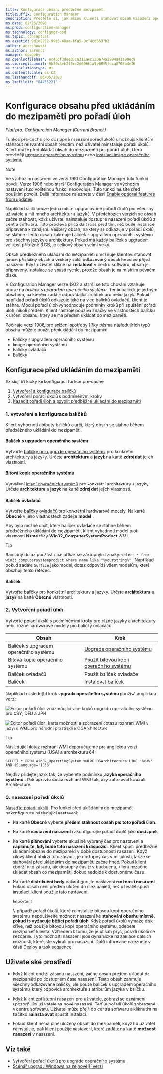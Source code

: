 ```yaml
---
title: Konfigurace obsahu předběžné mezipaměti
titleSuffix: Configuration Manager
description: Přečtěte si, jak můžou klienti stahovat obsah nasazení operačního systému, než uživatel nainstaluje pořadí úkolů.
ms.date: 02/26/2020
ms.prod: configuration-manager
ms.technology: configmgr-osd
ms.topic: conceptual
ms.assetid: 9d1e8252-99e3-48aa-bfa5-0cf4cd6637b2
author: aczechowski
ms.author: aaroncz
manager: dougeby
ms.openlocfilehash: ec465f3dee33ca311aec120e74a2994a81a90ec9
ms.sourcegitcommit: 0b30c8eb2f5ec2d60661a5e6055fdca8705b4e36
ms.translationtype: MT
ms.contentlocale: cs-CZ
ms.lasthandoff: 06/05/2020
ms.locfileid: "84455221"
---
```

# <a name="configure-pre-cache-content-for-task-sequences"></a>Konfigurace obsahu před ukládáním do mezipaměti pro pořadí úloh

*Platí pro: Configuration Manager (Current Branch)*

<!--1021244-->
Funkce pre-cache pro dostupná nasazení pořadí úkolů umožňuje klientům stáhnout relevantní obsah předtím, než uživatel nainstaluje pořadí úkolů. Klient může předukládat obsah do mezipaměti pro pořadí úloh, která provádějí [upgrade operačního systému](create-a-task-sequence-to-upgrade-an-operating-system.md) nebo [instalaci image operačního systému](create-a-task-sequence-to-install-an-operating-system.md).

> [!Note]  
> Ve výchozím nastavení ve verzi 1910 Configuration Manager tuto funkci povolí. Verze 1906 nebo starší Configuration Manager ve výchozím nastavení tuto volitelnou funkci nepovoluje. Tuto funkci musíte před použitím povolit. Další informace naleznete v části [Enable optional features from updates](../../core/servers/manage/install-in-console-updates.md#bkmk_options).<!--505213-->  

Například stačí pouze jedno místní upgradované pořadí úkolů pro všechny uživatele a mít mnoho architektur a jazyků. V předchozích verzích se obsah začne stahovat, když uživatel nainstaluje dostupné nasazení pořadí úkolů z centra softwaru. Tato prodleva přidá další čas před tím, než bude instalace připravena k zahájení. Veškerý obsah, na který se odkazuje v pořadí úkolů, se stáhne. Tento obsah zahrnuje balíček s upgradem operačního systému pro všechny jazyky a architektury. Pokud má každý balíček s upgradem velikost přibližně 3 GB, je celkový obsah velmi velký.

Obsah předběžného ukládání do mezipaměti umožňuje klientovi stahovat jenom příslušný obsah a veškerý další odkazovaný obsah hned po přijetí nasazení. Když uživatel klikne na **instalovat** v centru softwaru, obsah je připravený. Instalace se spustí rychle, protože obsah je na místním pevném disku.

V Configuration Manager verze 1902 a starší se toto chování vztahuje pouze na *balíček s upgradem operačního systému*. Tento balíček je jediným obsahem, na kterém zadáte odpovídající architekturu nebo jazyk. Pokud například pořadí úkolů odkazuje také na více balíčků ovladačů, klient je stáhne. Modul pořadí úloh vyhodnocuje podmínky kroků při spuštění pořadí úloh, nikoli předem. Klient nástroje používá značky ve vlastnostech balíčku k určení obsahu, který se má předem ukládat do mezipaměti.

Počínaje verzí 1906,<!--4224642--> pro snížení spotřeby šířky pásma následujících typů obsahu můžete použít předukládání do mezipaměti.

- Balíčky s upgradem operačního systému
- Image operačního systému
- Balíčky ovladačů
- Balíčky

## <a name="configure-pre-caching"></a>Konfigurace před ukládáním do mezipaměti

Existují tři kroky ke konfiguraci funkce pre-cache:

1. [Vytvoření a konfigurace balíčků](#bkmk_createpkg)
2. [Vytvoření pořadí úkolů s podmíněnými kroky](#bkmk_createts)
3. [Nasadit pořadí úloh a povolit předběžné ukládání do mezipaměti](#bkmk_deploy)


### <a name="1-create-and-configure-the-packages"></a><a name="bkmk_createpkg"></a>1. vytvoření a konfigurace balíčků

Klient vyhodnotí atributy balíčků a určí, který obsah se stáhne během předběžného ukládání do mezipaměti.  

#### <a name="os-upgrade-package"></a>Balíček s upgradem operačního systému

Vytvořte [balíčky pro upgrade operačního systému](../get-started/manage-operating-system-upgrade-packages.md) pro konkrétní architektury a jazyky. Určete **architekturu** a **jazyk** na kartě **zdroj dat** jejích vlastností.

#### <a name="os-image"></a>Bitová kopie operačního systému

Vytváření [imagí operačních systémů](../get-started/manage-operating-system-images.md) pro konkrétní architektury a jazyky. Určete **architekturu** a **jazyk** na kartě **zdroj dat** jejích vlastností.

#### <a name="driver-package"></a>Balíček ovladačů

Vytvořte [balíčky ovladačů](../get-started/manage-drivers.md#BKMK_ManagingDriverPackages) pro konkrétní hardwarové modely. Na kartě **Obecné** v jeho vlastnostech zadejte **model** .

Aby bylo možné určit, který balíček ovladače se stáhne během předběžného ukládání do mezipaměti, klient vyhodnotí model proti vlastnosti **Name** třídy **Win32_ComputerSystemProduct** WMI.

> [!TIP]
> Samotný dotaz používá `LIKE` příkaz se zástupnými znaky: `select * from win32_computersystemproduct where name like "%yourstring%"` . Například pokud zadáte `Surface` jako model, dotaz odpovídá všem modelům, které obsahují tento řetězec.<!-- 6315551 -->

#### <a name="package"></a>Balíček

Vytvořte [balíčky](../../apps/deploy-use/packages-and-programs.md) pro konkrétní architektury a jazyky. Určete **architekturu** a **jazyk** na kartě **Obecné** vlastností.


### <a name="2-create-a-task-sequence"></a><a name="bkmk_createts"></a>2. Vytvoření pořadí úloh

Vytvořte pořadí úkolů s podmíněnými kroky pro různé jazyky a architektury nebo různé hardwarové modely pro balíčky ovladačů.

|Obsah|Krok|
|---------|---------|
|Balíček s upgradem operačního systému|[Upgrade operačního systému](../understand/task-sequence-steps.md#BKMK_UpgradeOS)|
|Bitová kopie operačního systému|[Použít bitovou kopii operačního systému](../understand/task-sequence-steps.md#BKMK_ApplyOperatingSystemImage)|
|Balíček ovladačů|[Použít balíček ovladače](../understand/task-sequence-steps.md#BKMK_ApplyDriverPackage)|
|Balíček|[Instalovat balíček](../understand/task-sequence-steps.md#BKMK_InstallPackage)|

Například následující krok **upgradu operačního systému** používá anglickou verzi:  

![Editor pořadí úloh znázorňující více kroků upgradu operačního systému pro CSY, DEU a JPN](../media/precacheproperties2.png)

![Editor pořadí úloh, karta možnosti a zobrazení dotazu rozhraní WMI v jazyce WQL pro národní prostředí a OSArchitecture](../media/precacheoptions2.png)  

> [!Tip]
> Následující dotaz rozhraní WMI doporučujeme pro anglickou verzi operačního systému (USA) a architekturu 64:
>
> ```WMI
> SELECT * FROM Win32_OperatingSystem WHERE OSArchitecture LIKE '%64%' AND OSLanguage='1033'
> ```
>
> Nejdřív přidejte jazyk tak, že vyberete podmínku **jazyka operačního systému** . Pak upravte dotaz rozhraní WMI tak, aby zahrnoval klauzuli Architecture.

### <a name="3-deploy-the-task-sequence"></a><a name="bkmk_deploy"></a>3. nasazení pořadí úkolů

[Nasaďte pořadí úkolů](deploy-a-task-sequence.md). Pro funkci před ukládáním do mezipaměti nakonfigurujte následující nastavení:  

- Na kartě **Obecné** vyberte **předem stáhnout obsah pro toto pořadí úloh**.  

- Na kartě **nastavení nasazení** nakonfigurujte pořadí úkolů jako **dostupné**.  

- Na kartě **plánování** vyberte aktuálně vybraný čas pro nastavení a **naplánujte, kdy bude toto nasazení k dispozici**. Klient spustí předběžné ukládání obsahu do mezipaměti v době dostupnosti nasazení. Když cílový klient obdrží tuto zásadu, je dostupný čas v minulosti, takže se stahování před ukládáním do mezipaměti začne hned. Pokud klient obdrží tuto zásadu, ale dostupný čas je v budoucnu, klient nezačne ukládat obsah do mezipaměti, dokud nedojde k dostupnému času.  

- Na kartě **distribuční body** nakonfigurujte nastavení **možností nasazení** . Pokud obsah není předem uložen do mezipaměti, než uživatel spustí instalaci, klient použije tato nastavení.  

    > [!Important]  
    > V případě pořadí úkolů, které nainstaluje bitovou kopii operačního systému, nepoužívejte možnost nasazení ke **stahování obsahu místně, pokud to vyžaduje běžící pořadí úloh**. Když pořadí úkolů vymaže disk dříve, než použije bitovou kopii operačního systému, odebere mezipaměť klienta. Vzhledem k tomu, že je obsah pryč, pořadí úkolů se nezdařilo.<!-- SCCMDocs-PR #1338 --> Tyto možnosti nasazení jsou dynamické na základě dalších možností, které jste vybrali pro nasazení. Další informace naleznete v části [Deploy a task sequence](deploy-a-task-sequence.md#bkmk_deploy-options).<!-- MEMDocs#328, SCCMDocs#2114 -->

## <a name="user-experience"></a>Uživatelské prostředí

- Když klient obdrží zásadu nasazení, začne obsah předem ukládat do mezipaměti po dostupném čase nasazení. Tento obsah zahrnuje všechny odkazované balíčky, ale pouze balíček s upgradem operačního systému, který odpovídá architektuře a atributům jazyka v balíčku.  

- Když klient zpřístupní nasazení pro uživatele, zobrazí se oznámení upozorňující uživatele na nové nasazení. Teď je pořadí úkolů zobrazené v centru softwaru. Uživatel může přejít do centra softwaru a kliknutím na tlačítko **nainstalovat** spustit instalaci.  

- Pokud klient nemá plně uložený obsah do mezipaměti, když ho uživatel nainstaluje, pak klient použije nastavení, které zadáte na kartě **možnost nasazení** v nasazení.  

## <a name="see-also"></a>Viz také

- [Vytvoření pořadí úkolů pro upgrade operačního systému](create-a-task-sequence-to-upgrade-an-operating-system.md)
- [Scénář upgradu Windows na nejnovější verzi](upgrade-windows-to-the-latest-version.md)
